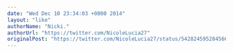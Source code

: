 ```yaml
---
date: "Wed Dec 10 23:34:03 +0000 2014"
layout: "like"
authorName: "Nicki."
authorUrl: "https://twitter.com/NicoleLucia27"
originalPost: "https://twitter.com/NicoleLucia27/status/542824595284566016"
---
```

